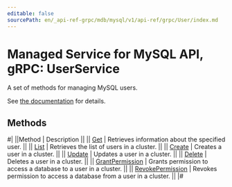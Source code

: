 ```yaml
---
editable: false
sourcePath: en/_api-ref-grpc/mdb/mysql/v1/api-ref/grpc/User/index.md
---
```


# Managed Service for MySQL API, gRPC: UserService

A set of methods for managing MySQL users.

See [the documentation](/docs/managed-mysql/operations/cluster-users) for details.

## Methods

#|
||Method | Description ||
|| [Get](get.md) | Retrieves information about the specified user. ||
|| [List](list.md) | Retrieves the list of users in a cluster. ||
|| [Create](create.md) | Creates a user in a cluster. ||
|| [Update](update.md) | Updates a user in a cluster. ||
|| [Delete](delete.md) | Deletes a user in a cluster. ||
|| [GrantPermission](grantPermission.md) | Grants permission to access a database to a user in a cluster. ||
|| [RevokePermission](revokePermission.md) | Revokes permission to access a database from a user in a cluster. ||
|#